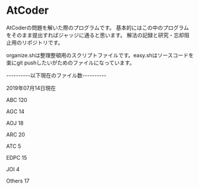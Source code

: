 # AtCoder

AtCoderの問題を解いた際のプログラムです。
基本的にはこの中のプログラムをそのまま提出すればジャッジに通ると思います。
解法の記録と研究・忘却阻止用のリポジトリです。

organize.shは整理整頓用のスクリプトファイルです。easy.shはソースコードを楽にgit pushしたいがためのファイルになっています。


----------以下現在のファイル数----------

2019年07月14日現在


ABC
     120
    
AGC
      14
    
AOJ
      18
    
ARC
      20
    
ATC
       5
    
EDPC
      15
    
JOI
       4
    
Others
      17
    

